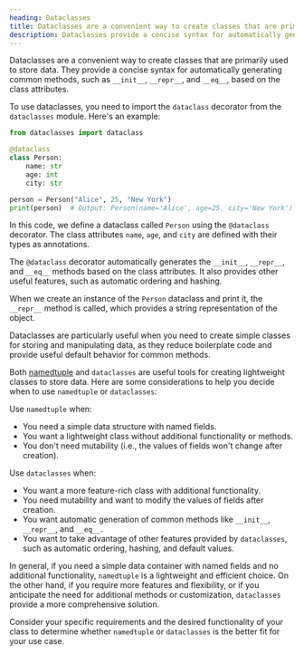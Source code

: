 ```yaml
---
heading: Dataclasses
title: Dataclasses are a convenient way to create classes that are primarily used to store data
description: Dataclasses provide a concise syntax for automatically generating common methods, such as __init__, __repr__, and __eq__, based on the class attributes.
---
```


Dataclasses are a convenient way to create classes that are primarily used to store data. They provide a concise syntax for automatically generating common methods, such as `__init__`, `__repr__`, and `__eq__`, based on the class attributes.

To use dataclasses, you need to import the `dataclass` decorator from the `dataclasses` module. Here's an example:

```python
from dataclasses import dataclass

@dataclass
class Person:
    name: str
    age: int
    city: str

person = Person("Alice", 25, "New York")
print(person)  # Output: Person(name='Alice', age=25, city='New York')
```

In this code, we define a dataclass called `Person` using the `@dataclass` decorator. The class attributes `name`, `age`, and `city` are defined with their types as annotations.

The `@dataclass` decorator automatically generates the `__init__`, `__repr__`, and `__eq__` methods based on the class attributes. It also provides other useful features, such as automatic ordering and hashing.

When we create an instance of the `Person` dataclass and print it, the `__repr__` method is called, which provides a string representation of the object.

Dataclasses are particularly useful when you need to create simple classes for storing and manipulating data, as they reduce boilerplate code and provide useful default behavior for common methods.

Both [namedtuple](/concepts/namedtuple) and `dataclasses` are useful tools for creating lightweight classes to store data. Here are some considerations to help you decide when to use `namedtuple` or `dataclasses`:

Use `namedtuple` when:

- You need a simple data structure with named fields.
- You want a lightweight class without additional functionality or methods.
- You don't need mutability (i.e., the values of fields won't change after creation).

Use `dataclasses` when:

- You want a more feature-rich class with additional functionality.
- You need mutability and want to modify the values of fields after creation.
- You want automatic generation of common methods like `__init__`, `__repr__`, and `__eq__`.
- You want to take advantage of other features provided by `dataclasses`, such as automatic ordering, hashing, and default values.

In general, if you need a simple data container with named fields and no additional functionality, `namedtuple` is a lightweight and efficient choice. On the other hand, if you require more features and flexibility, or if you anticipate the need for additional methods or customization, `dataclasses` provide a more comprehensive solution.

Consider your specific requirements and the desired functionality of your class to determine whether `namedtuple` or `dataclasses` is the better fit for your use case.
